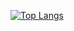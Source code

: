 [![Top Langs](https://github-readme-stats.vercel.app/api/top-langs/?username=2-chanhee&layout=compact&exclude_repo=2-chanhee/algorithm,2-chanhee/language-framework,2-chanhee/iot_product_lab,2-chanhee/opensource_robotics)](https://github.com/anuraghazra/github-readme-stats)

